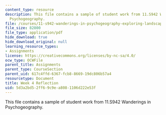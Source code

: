 ```yaml
---
content_type: resource
description: This file contains a sample of student work from 11.S942 Wanderings in
  Psychogeography.
file: /courses/11-s942-wanderings-in-psychogeography-exploring-landscapes-of-history-biography-memory-culture-nature-poetry-surreality-fantasy-and-madness-fall-2020/5d3a2bd52ff69c9ea8081106d222e53f_MIT11_s942f20_shao4.pdf
file_size: 82800
file_type: application/pdf
hide_download: true
hide_download_original: null
learning_resource_types:
- Assignments
license: https://creativecommons.org/licenses/by-nc-sa/4.0/
ocw_type: OCWFile
parent_title: Assignments
parent_type: CourseSection
parent_uid: 617c4ffd-6367-fcb8-8669-19dc806b57a4
resourcetype: Document
title: Week 4 Reflection
uid: 5d3a2bd5-2ff6-9c9e-a808-1106d222e53f
---
```

This file contains a sample of student work from 11.S942 Wanderings in Psychogeography.